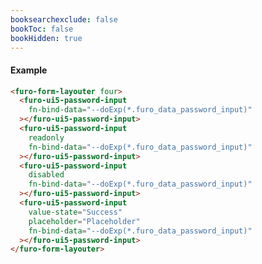 ```yaml
---
booksearchexclude: false
bookToc: false
bookHidden: true
---
```

#### Example
<script type="module" src="/init.js"></script>
<furo-demo-snippet>
<template>
<furo-form-layouter four>
<furo-ui5-password-input
    fn-bind-data="--doExp(*.furo_data_password_input)"
 ></furo-ui5-password-input>
<furo-ui5-password-input
    readonly
    fn-bind-data="--doExp(*.furo_data_password_input)"
 ></furo-ui5-password-input>
<furo-ui5-password-input
    disabled
    fn-bind-data="--doExp(*.furo_data_password_input)"
 ></furo-ui5-password-input>
<furo-ui5-password-input
    value-state="Success"
    placeholder="Placeholder"
    fn-bind-data="--doExp(*.furo_data_password_input)"
 ></furo-ui5-password-input>
</furo-form-layouter>
<furo-data-object
  type="experiment.Experiment"
  @-object-ready="--doExp"
></furo-data-object>
</template>
</furo-demo-snippet>

```html
<furo-form-layouter four>
  <furo-ui5-password-input
    fn-bind-data="--doExp(*.furo_data_password_input)"
  ></furo-ui5-password-input>
  <furo-ui5-password-input
    readonly
    fn-bind-data="--doExp(*.furo_data_password_input)"
  ></furo-ui5-password-input>
  <furo-ui5-password-input
    disabled
    fn-bind-data="--doExp(*.furo_data_password_input)"
  ></furo-ui5-password-input>
  <furo-ui5-password-input
    value-state="Success"
    placeholder="Placeholder"
    fn-bind-data="--doExp(*.furo_data_password_input)"
  ></furo-ui5-password-input>
</furo-form-layouter>
```

